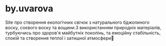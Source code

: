 # by.uvarova
Site про створення екологічних свічок з натурального бджолиного воску, соєвого воску та вощини.З використанням природніх матеріалів, турбуючись про здоров'я майбутніх поколінь, та емоційну стабільність, спокій та створення теплої і затишної атмосфери🫶
